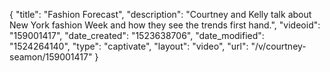 {
    "title": "Fashion Forecast",
    "description": "Courtney and Kelly talk about New York fashion Week and how they see the trends first hand.",
    "videoid": "159001417",
    "date_created": "1523638706",
    "date_modified": "1524264140",
    "type": "captivate",
    "layout": "video",
    "url": "\/v\/courtney-seamon\/159001417"
}